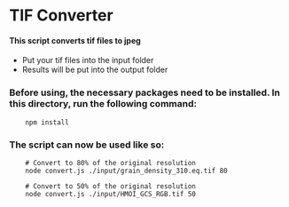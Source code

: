 # TIF Converter

#### This script converts tif files to jpeg

-   Put your tif files into the input folder
-   Results will be put into the output folder

### Before using, the necessary packages need to be installed. In this directory, run the following command:

```
    npm install
```

### The script can now be used like so:

```
    # Convert to 80% of the original resolution
    node convert.js ./input/grain_density_310.eq.tif 80

    # Convert to 50% of the original resolution
    node convert.js ./input/HMOI_GCS_RGB.tif 50
```
